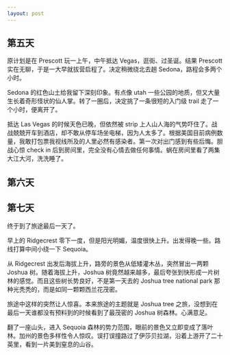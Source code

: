 ```yaml
---
layout: post
---
```


## 第五天

原计划是在 Prescott 玩一上午，中午抵达 Vegas，逛街、过圣诞。结果 Prescott 实在无聊，于是一大早就拔营启程了。决定稍微绕北去趟 Sedona，路程会多两个小时。

Sedona 的红色山土给我留下深刻印象。有点像 utah 一些公园的地质，但又大量生长着奇形怪状的仙人掌。转了一圈后，决定挑了一条很短的入门级 trail 走了一个小时，便离开了。

抵达 Las Vegas 的时候天色已晚，但依然被 strip 上人山人海的气势吓住了。战战兢兢开车到酒店，却不敢从停车场坐电梯，因为人太多了。根据美国目前病例数量，我敢打包票我视线所及的人里必然有感染者。第一次对出门感到有些后悔。胆战心惊 check in 后到房间里，完全没有心情去做任何事情。蜗在房间里看了两集大江大河，洗洗睡了。

## 第六天

## 第七天

终于到了旅途最后一天了。

早上的 Ridgecrest 零下一度，但是阳光明媚，温度很快上升。出发得晚一些。路线打算中间小绕一下 Sequoia。

从 Ridgecrest 出发后海拔上升，路旁的景色从低矮灌木丛，突然冒出一两颗 Joshua 树。随着海拔上升，Joshua 树竟然越来越多，最后夸张到快形成一片树林的感觉。而且这些树长势良好，不是第一天去的 Joshua tree national park 那种光秃秃的，而是如同一颗颗西兰花茂密。

旅途中这样的突然让人惊喜。本来旅途的主题就是 Joshua tree 之旅，没想到在最后一天谁都没有预料到的时候看到了最茂密的 Joshua 树森林。心满意足。

翻了一座山头，进入 Sequoia 森林的势力范围，眼前的景色又立即变成了落叶林。加州的景色多样性令人惊叹。误打误撞路过了伊莎贝拉湖，沿着上游开了二十英里，看到一片美到窒息的山谷。
